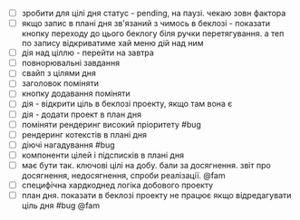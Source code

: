 - [ ] зробити для цілі дня  статус - pending, на паузі. чекаю зовн фактора
- [ ] якщо запис в плані дня зв'язаний з чимось в беклозі - показати кнопку переходу до цього беклогу біля ручки перетягування. а теп по запису відкриватиме хай меню дій над ним
- [ ] дія над ціллю - перейти на завтра 
- [ ] повнорювальні завдання
- [ ] свайп з цілями дня
- [ ] заголовок поміняти
- [ ] кнопку додавання поміняти
- [ ] дія - відкрити ціль в беклозі проекту, якщо там вона є
- [ ] дія - додати проект в план дня
- [ ] поміняти рендеринг високий пріоритету #bug
- [ ] рендеринг котекстів в плані дня
- [ ] діючі нагадування #bug
- [ ] компоненти цілей і підсписків в плані дня
- [ ] має бути так. ключові цілі на добу. бали за досягнення. звіт про досягнення, недосягнення, спроби реалізації. @fam
- [ ] специфічна хардкоднед логіка добового проекту
- [ ] план дня. показати в беклозі проекту не працює якщо відредагувати ціль дня #bug @fam
